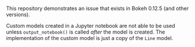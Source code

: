 This repository demonstrates an issue that exists in Bokeh 0.12.5 (and other
versions).

Custom models created in a Jupyter notebook are not able to be used unless
`output_notebook()` is called _after_ the model is created.  The
implementation of the custom model is just a copy of the `Line` model.

